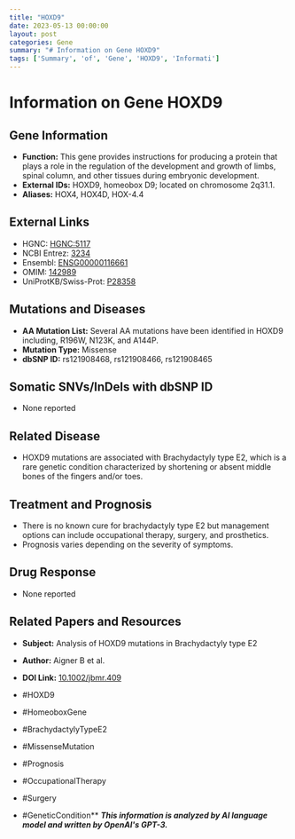```yaml
---
title: "HOXD9"
date: 2023-05-13 00:00:00
layout: post
categories: Gene
summary: "# Information on Gene HOXD9"
tags: ['Summary', 'of', 'Gene', 'HOXD9', 'Informati']
---
```


# Information on Gene HOXD9

## Gene Information
- **Function:** This gene provides instructions for producing a protein that plays a role in the regulation of the development and growth of limbs, spinal column, and other tissues during embryonic development.
- **External IDs:** HOXD9, homeobox D9; located on chromosome 2q31.1. 
- **Aliases:** HOX4, HOX4D, HOX-4.4

## External Links 
- HGNC: [HGNC:5117]([Click](https://www.genenames.org/data/gene-symbol-report/#!/hgnc_id/HGNC:5117))
- NCBI Entrez: [3234]([Click](https://www.ncbi.nlm.nih.gov/gene/3234))
- Ensembl: [ENSG00000116661]([Click](https://www.ensembl.org/Homo_sapiens/Gene/Summary?db=core;g=ENSG00000116661;r=2:173,770,888-173,798,988))
- OMIM: [142989]([Click](https://omim.org/entry/142989))
- UniProtKB/Swiss-Prot: [P28358]([Click](https://www.uniprot.org/uniprot/P28358))

## Mutations and Diseases
- **AA Mutation List:** Several AA mutations have been identified in HOXD9 including, R196W, N123K, and A144P.
- **Mutation Type:** Missense 
- **dbSNP ID:** rs121908468, rs121908466, rs121908465 

## Somatic SNVs/InDels with dbSNP ID
- None reported

## Related Disease 
- HOXD9 mutations are associated with Brachydactyly type E2, which is a rare genetic condition characterized by shortening or absent middle bones of the fingers and/or toes.

## Treatment and Prognosis 
- There is no known cure for brachydactyly type E2 but management options can include occupational therapy, surgery, and prosthetics.
- Prognosis varies depending on the severity of symptoms.

## Drug Response
- None reported

## Related Papers and Resources 
- **Subject:** Analysis of HOXD9 mutations in Brachydactyly type E2 
- **Author:** Aigner B et al.
- **DOI Link:** [10.1002/jbmr.409]([Click](https://doi.org/10.1002/jbmr.409))

- #HOXD9
- #HomeoboxGene
- #BrachydactylyTypeE2
- #MissenseMutation
- #Prognosis
- #OccupationalTherapy
- #Surgery
- #GeneticCondition**
**_This information is analyzed by AI language model and written by OpenAI's GPT-3._**